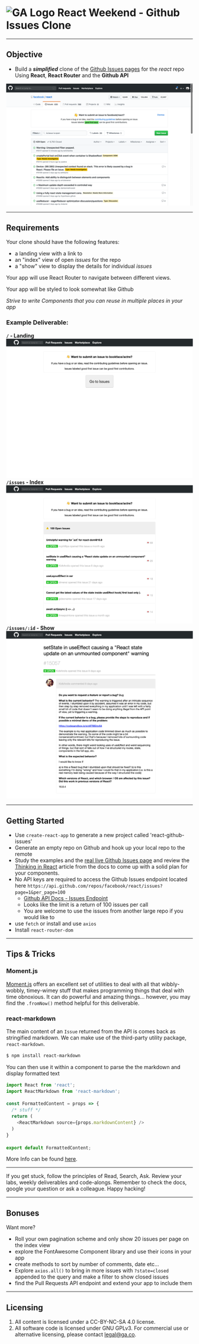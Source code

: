 # ![GA Logo](https://ga-dash.s3.amazonaws.com/production/assets/logo-9f88ae6c9c3871690e33280fcf557f33.png) React Weekend - Github Issues Clone
___
## Objective
-  Build a _**simplified**_ clone of the [Github Issues pages](https://github.com/facebook/react/issues) for the _react_ repo Using **React**, **React Router** and the **Github API**

![Github Issues](./public/media/react_issues.png)
___
## Requirements
Your clone should have the following features:
  - a landing view with a link to 
  - an "index" view of open _issues_ for the repo
  - a "show" view to display the details for individual _issues_

Your app will use React Router to navigate between different views.

Your app will be styled to look somewhat like Github

_Strive to write Components that you can reuse in multiple places in your app_

### Example Deliverable:

**`/` - Landing**
![Landing](./public/media/landing.png)
**`/issues` - Index**
![index](./public/media/index.png)
**`/issues/:id` - Show**
![show](./public/media/show.png)
___
## Getting Started
- Use `create-react-app` to generate a new project called 'react-github-issues'
- Generate an empty repo on Github and hook up your local repo to the remote
- Study the examples and the [real live Github Issues page](https://github.com/facebook/react/issues) and review the [Thinking in React](https://reactjs.org/docs/thinking-in-react.html) article from the docs to come up with a solid plan for your components.
- No API keys are required to access the Github Issues endpoint located here `https://api.github.com/repos/facebook/react/issues?page=1&per_page=100`
    - [Github API Docs - Issues Endpoint](https://developer.github.com/v3/issues/)
    - Looks like the limit is a return of 100 issues per call
    - You are welcome to use the issues from another large repo if you would like to
- use `fetch` or install and use `axios`
- Install `react-router-dom`

___
## Tips & Tricks
### Moment.js
[Moment.js](https://momentjs.com/) offers an excellent set of utilities to deal with all that wibbly-wobbly, timey-wimey stuff that makes programming things that deal with time obnoxious. It can do powerful and amazing things... however, you may find the `.fromNow()` method helpful for this deliverable.

### react-markdown
The main content of an `Issue` returned from the API is comes back as stringified markdown. We can make use of the third-party utility package, `react-markdown`. 

```bash
$ npm install react-markdown
```
You can then use it within a component to parse the the markdown and display formatted text
```js
import React from 'react';
import ReactMarkdown from 'react-markdown';

const FormattedContent = props => {
  /* stuff */ 
  return (
    <ReactMarkdown source={props.markdownContent} />
  )
}

export default FormattedContent;
```
More Info can be found [here](https://github.com/rexxars/react-markdown).
___

If you get stuck, follow the principles of Read, Search, Ask. Review your labs, weekly deliverables and code-alongs. Remember to check the docs, google your question or ask a colleague. Happy hacking!

___
## Bonuses
Want more?
- Roll your own pagination scheme and only show 20 issues per page on the index view
- explore the FontAwesome Component library and use their icons in your app
- create methods to sort by number of comments, date etc...
- Explore `axios.all()` to bring in more issues with `?state=closed` appended to the query and make a filter to show closed issues
- find the Pull Requests API endpoint and extend your app to include them
___
## Licensing
1. All content is licensed under a CC-BY-NC-SA 4.0 license.
2. All software code is licensed under GNU GPLv3. For commercial use or alternative licensing, please contact legal@ga.co.